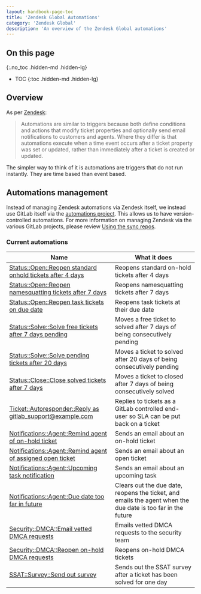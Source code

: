 ```yaml
---
layout: handbook-page-toc
title: 'Zendesk Global Automations'
category: 'Zendesk Global'
description: 'An overview of the Zendesk Global automations'
---
```


## On this page
{:.no_toc .hidden-md .hidden-lg}

- TOC
{:toc .hidden-md .hidden-lg}

## Overview

As per
[Zendesk](https://support.zendesk.com/hc/en-us/articles/203662236-About-automations-and-how-they-work):

> Automations are similar to triggers because both define conditions and actions
> that modify ticket properties and optionally send email notifications to
> customers and agents. Where they differ is that automations execute when a
time event occurs after a ticket property was set or updated, rather than
immediately after a ticket is created or updated.

The simpler way to think of it is automations are triggers that do not run
instantly. They are time based than event based.

## Automations management

Instead of managing Zendesk automations via Zendesk itself, we instead use
GitLab itself via the
[automations project](https://gitlab.com/gitlab-com/support/support-ops/zendesk-global/automations).
This allows us to have version-controlled automations. For more information on
managing Zendesk via the various GitLab projects, please review
[Using the sync repos](sync_repos.html).

### Current automations

| Name | What it does |
|------|--------------|
| [Status::Open::Reopen standard onhold tickets after 4 days](https://gitlab.zendesk.com/agent/admin/automations/360028978393) | Reopens standard on-hold tickets after 4 days |
| [Status::Open::Reopen namesquatting tickets after 7 days](https://gitlab.zendesk.com/agent/admin/automations/94693587) | Reopens namesquatting tickets after 7 days |
| [Status::Open::Reopen task tickets on due date](https://gitlab.zendesk.com/agent/admin/automations/360073590879) | Reopens task tickets at their due date |
| [Status::Solve::Solve free tickets after 7 days pending](https://gitlab.zendesk.com/agent/admin/automations/360069143020) | Moves a free ticket to solved after 7 days of being consecutively pending |
| [Status::Solve::Solve pending tickets after 20 days](https://gitlab.zendesk.com/agent/admin/automations/223598668) | Moves a ticket to solved after 20 days of being consecutively pending |
| [Status::Close::Close solved tickets after 7 days](https://gitlab.zendesk.com/agent/admin/automations/39696333) | Moves a ticket to closed after 7 days of being consecutively solved |
| [Ticket::Autoresponder::Reply as gitlab_support@example.com](https://gitlab.zendesk.com/agent/admin/automations/360073085279) |  Replies to tickets as a GitLab controlled end-user so SLA can be put back on a ticket |
| [Notifications::Agent::Remind agent of on-hold ticket](https://gitlab.zendesk.com/agent/admin/automations/360080402734) | Sends an email about an on-hold ticket |
| [Notifications::Agent::Remind agent of assigned open ticket](https://gitlab.zendesk.com/agent/admin/automations/360080726273) | Sends an email about an open ticket |
| [Notifications::Agent::Upcoming task notification](https://gitlab.zendesk.com/agent/admin/automations/360069943900) | Sends an email about an upcoming task |
| [Notifications::Agent::Due date too far in future](https://gitlab.zendesk.com/agent/admin/automations/360070230619) | Clears out the due date, reopens the ticket, and emails the agent when the due date is too far in the future |
| [Security::DMCA::Email vetted DMCA requests](https://gitlab.zendesk.com/agent/admin/automations/360055880793) | Emails vetted DMCA requests to the security team |
| [Security::DMCA::Reopen on-hold DMCA requests](https://gitlab.zendesk.com/agent/admin/automations/360036581334) | Reopens on-hold DMCA tickets |
| [SSAT::Survey::Send out survey](https://gitlab.zendesk.com/agent/admin/automations/46784293) | Sends out the SSAT survey after a ticket has been solved for one day |
